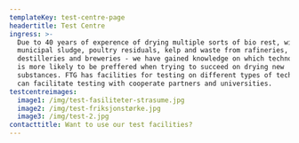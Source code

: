 ```yaml
---
templateKey: test-centre-page
headertitle: Test Centre
ingress: >-
  Due to 40 years of experence of drying multiple sorts of bio rest, wish waste,
  municipal sludge, poultry residuals, kelp and waste from rafineries,
  destilleries and breweries - we have gained knowledge on which technology who
  is more likely to be preffered when trying to succeed on drying new
  substances. FTG has facilities for testing on different types of technology or
  can facilitate testing with cooperate partners and universities.
testcentreimages:
  image1: /img/test-fasiliteter-strasume.jpg
  image2: /img/test-friksjonstørke.jpg
  image3: /img/test-2.jpg
contacttitle: Want to use our test facilities?
---
```


